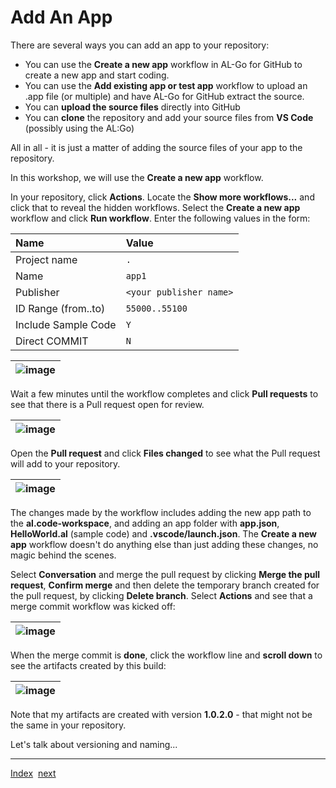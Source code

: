 # Add An App
There are several ways you can add an app to your repository:
- You can use the **Create a new app** workflow in AL-Go for GitHub to create a new app and start coding.
- You can use the **Add existing app or test app** workflow to upload an .app file (or multiple) and have AL-Go for GitHub extract the source.
- You can **upload the source files** directly into GitHub
- You can **clone** the repository and add your source files from **VS Code** (possibly using the AL:Go)

All in all - it is just a matter of adding the source files of your app to the repository.

In this workshop, we will use the **Create a new app** workflow.

In your repository, click **Actions**. Locate the **Show more workflows...** and click that to reveal the hidden workflows. Select the **Create a new app** workflow and click **Run workflow**.
Enter the following values in the form:

| Name | Value |
| :-- | :-- |
| Project name | `.` |
| Name | `app1` |
| Publisher | `<your publisher name>` |
| ID Range (from..to) | `55000..55100` |
| Include Sample Code | `Y` |
| Direct COMMIT | `N` |

| ![image](https://github.com/microsoft/AL-Go/assets/10775043/3520147b-cb0c-4ee9-90f4-f6efeb81b23f) |
|-|

Wait a few minutes until the workflow completes and click **Pull requests** to see that there is a Pull request open for review.

| ![image](https://github.com/microsoft/AL-Go/assets/10775043/b1dd7d78-d8e0-4d19-99bf-8a555a076071) |
|-|

Open the **Pull request** and click **Files changed** to see what the Pull request will add to your repository.

| ![image](https://github.com/microsoft/AL-Go/assets/10775043/af9ffee2-ebae-46b0-ae81-6bffb51ddd08) |
|-|

The changes made by the workflow includes adding the new app path to the **al.code-workspace**, and adding an app folder with **app.json**, **HelloWorld.al** (sample code) and **.vscode/launch.json**.
The **Create a new app** workflow doesn't do anything else than just adding these changes, no magic behind the scenes.

Select **Conversation** and merge the pull request by clicking **Merge the pull request**, **Confirm merge** and then delete the temporary branch created for the pull request, by clicking **Delete branch**. Select **Actions** and see that a merge commit workflow was kicked off:

| ![image](https://github.com/microsoft/AL-Go/assets/10775043/b4cc814a-6ed4-4730-ab53-81a88a4b54b3) |
|-|

When the merge commit is **done**, click the workflow line and **scroll down** to see the artifacts created by this build:

| ![image](https://github.com/microsoft/AL-Go/assets/10775043/09b8013e-0cd7-46f7-b45c-a4dcaccfb788) |
|-|

Note that my artifacts are created with version **1.0.2.0** - that might not be the same in your repository.

Let's talk about versioning and naming...

---
[Index](Index.md)&nbsp;&nbsp;[next](Versioning.md)
